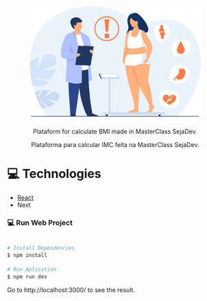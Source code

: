 <p align="center">
   <img src="https://github.com/MonicaHillman/imc-calculator/blob/master/public/medic.png" alt="Médico e paciente" width="400"/>   
</p>
<p align="center">Plataform for calculate BMI made in MasterClass SejaDev.</p>
<p align="center">Plataforma para calcular IMC feita na MasterClass SejaDev.</p>

# :computer: Technologies
<ul>
  <li><a href="https://reactjs.org/">React</a></li>
  <li>Next</li>
</ul>


### 💻 Run Web Project

```bash

# Install Dependencies
$ npm install

# Run Aplication
$ npm run dev
```
Go to http://localhost:3000/ to see the result.
